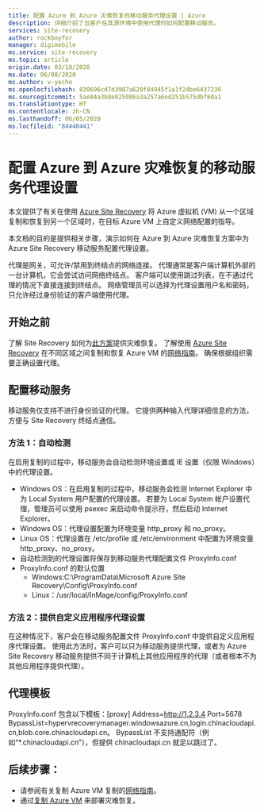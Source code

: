 ```yaml
---
title: 配置 Azure 到 Azure 灾难恢复的移动服务代理设置 | Azure
description: 详细介绍了当客户在其源环境中使用代理时如何配置移动服务。
services: site-recovery
author: rockboyfor
manager: digimobile
ms.service: site-recovery
ms.topic: article
origin.date: 03/18/2020
ms.date: 06/08/2020
ms.author: v-yeche
ms.openlocfilehash: 830696cd7d3987a620f84945f1a1f24be6437236
ms.sourcegitcommit: 5ae04a3b8e025986a3a257a6ed251b575dbf60a1
ms.translationtype: HT
ms.contentlocale: zh-CN
ms.lasthandoff: 06/05/2020
ms.locfileid: "84440441"
---
```

# <a name="configure-mobility-service-proxy-settings-for-azure-to-azure-disaster-recovery"></a>配置 Azure 到 Azure 灾难恢复的移动服务代理设置

本文提供了有关在使用 [Azure Site Recovery](site-recovery-overview.md) 将 Azure 虚拟机 (VM) 从一个区域复制和恢复到另一个区域时，在目标 Azure VM 上自定义网络配置的指导。

本文档的目的是提供相关步骤，演示如何在 Azure 到 Azure 灾难恢复方案中为 Azure Site Recovery 移动服务配置代理设置。 

代理是网关，可允许/禁用到终结点的网络连接。 代理通常是客户端计算机外部的一台计算机，它会尝试访问网络终结点。 客户端可以使用跳过列表，在不通过代理的情况下直接连接到终结点。 网络管理员可以选择为代理设置用户名和密码，只允许经过身份验证的客户端使用代理。 

## <a name="before-you-start"></a>开始之前

了解 Site Recovery 如何为[此方案](azure-to-azure-architecture.md)提供灾难恢复。
了解使用 [Azure Site Recovery](site-recovery-overview.md) 在不同区域之间复制和恢复 Azure VM 的[网络指南](azure-to-azure-about-networking.md)。
确保根据组织需要正确设置代理。

## <a name="configure-the-mobility-service"></a>配置移动服务

移动服务仅支持不进行身份验证的代理。 它提供两种输入代理详细信息的方法，方便与 Site Recovery 终结点通信。 

### <a name="method-1-auto-detection"></a>方法 1：自动检测

在启用复制的过程中，移动服务会自动检测环境设置或 IE 设置（仅限 Windows）中的代理设置。 

- Windows OS：在启用复制的过程中，移动服务会检测 Internet Explorer 中为 Local System 用户配置的代理设置。 若要为 Local System 帐户设置代理，管理员可以使用 psexec 来启动命令提示符，然后启动 Internet Explorer。 
- Windows OS：代理设置配置为环境变量 http_proxy 和 no_proxy。 
- Linux OS：代理设置在 /etc/profile 或 /etc/environment 中配置为环境变量 http_proxy、no_proxy。 
- 自动检测到的代理设置将保存到移动服务代理配置文件 ProxyInfo.conf 
- ProxyInfo.conf 的默认位置 
    - Windows:C:\ProgramData\Microsoft Azure Site Recovery\Config\ProxyInfo.conf 
    - Linux：/usr/local/InMage/config/ProxyInfo.conf

### <a name="method-2-provide-custom-application-proxy-settings"></a>方法 2：提供自定义应用程序代理设置

在这种情况下，客户会在移动服务配置文件 ProxyInfo.conf 中提供自定义应用程序代理设置。 使用此方法时，客户可以只为移动服务提供代理，或者为 Azure Site Recovery 移动服务提供不同于计算机上其他应用程序的代理（或者根本不为其他应用程序提供代理）。

## <a name="proxy-template"></a>代理模板
ProxyInfo.conf 包含以下模板：[proxy] Address=http://1.2.3.4 Port=5678 BypassList=hypervrecoverymanager.windowsazure.cn,login.chinacloudapi.cn,blob.core.chinacloudapi.cn。 BypassList 不支持通配符（例如“*.chinacloudapi.cn”），但提供 chinacloudapi.cn 就足以跳过了。 

## <a name="next-steps"></a>后续步骤：
- 请参阅有关复制 Azure VM 复制的[网络指南](site-recovery-azure-to-azure-networking-guidance.md)。
- 通过[复制 Azure VM](site-recovery-azure-to-azure.md) 来部署灾难恢复。

<!-- Update_Description: update meta properties, wording update, update link -->